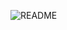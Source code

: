 ![README](https://user-images.githubusercontent.com/81538994/117435985-6c664280-af69-11eb-952e-cd7b3152a4db.png)
